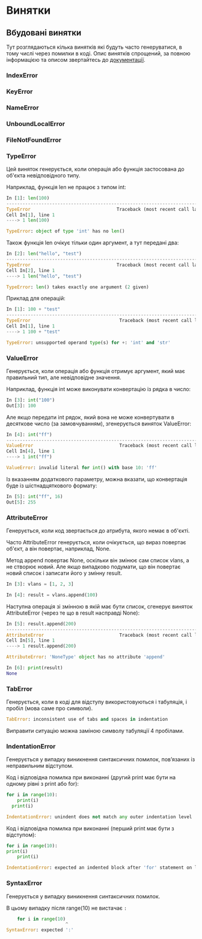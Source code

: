 # Винятки

## Вбудовані винятки

Тут розглядаються кілька винятків які будуть часто генеруватися, в тому числі
через помилки в коді.  Опис винятків спрощений, за повною інформацією та описом
звертайтесь до [документації](https://docs.python.org/3/library/exceptions.html).

### IndexError
### KeyError
### NameError
### UnboundLocalError

### FileNotFoundError

### TypeError

Цей виняток генерується, коли операція або функція застосована до об'єкта невідповідного типу.

Наприклад, функція len не працює з типом int:

```python
In [1]: len(100)
--------------------------------------------------------------------------
TypeError                                Traceback (most recent call last)
Cell In[1], line 1
----> 1 len(100)

TypeError: object of type 'int' has no len()
```

Також функція len очікує тільки один аргумент, а тут передані два:

```python
In [2]: len("hello", "test")
--------------------------------------------------------------------------
TypeError                                Traceback (most recent call last)
Cell In[2], line 1
----> 1 len("hello", "test")

TypeError: len() takes exactly one argument (2 given)
```

Приклад для операцій:

```python
In [1]: 100 + "test"
---------------------------------------------------------------------------
TypeError                                 Traceback (most recent call last)
Cell In[1], line 1
----> 1 100 + "test"

TypeError: unsupported operand type(s) for +: 'int' and 'str'
```

### ValueError

Генерується, коли операція або функція отримує аргумент, який має правильний
тип, але невідповідне значення.


Наприклад, функція int може виконувати конвертацію із рядка в число:
```python
In [3]: int("100")
Out[3]: 100
```

Але якщо передати int рядок, який вона не може конвертувати в десяткове число
(за замовчуванням), згенерується виняток ValueError:
```python
In [4]: int("ff")
---------------------------------------------------------------------------
ValueError                                Traceback (most recent call last)
Cell In[4], line 1
----> 1 int("ff")

ValueError: invalid literal for int() with base 10: 'ff'
```

Із вказанням додаткового параметру, можна вказати, що конвертація буде із
шістнадцяткового формату:
```python
In [5]: int("ff", 16)
Out[5]: 255
```

### AttributeError

Генерується, коли код звертається до атрибута, якого немає в об'єкті.

Часто AttributeError генерується, коли очікується, що вираз повертає
об'єкт, а він повертає, наприклад, None.

Метод append повертає None, оскільки він змінює сам список vlans, а не створює
новий. Але якщо випадково подумати, що він повертає новий список і записати
його у змінну result.

```python
In [3]: vlans = [1, 2, 3]

In [4]: result = vlans.append(100)
```

Наступна операція зі змінною в якій має бути список, сгенерує виняток
AttributeError (через те що в result насправді None):
```python
In [5]: result.append(200)
---------------------------------------------------------------------------
AttributeError                            Traceback (most recent call last)
Cell In[5], line 1
----> 1 result.append(200)

AttributeError: 'NoneType' object has no attribute 'append'

In [6]: print(result)
None
```


### TabError

Генерується, коли в коді для відступу використовуються і табуляція, і пробіл
(мова саме про символи).

```python
TabError: inconsistent use of tabs and spaces in indentation
```

Виправити ситуацію можна заміною символу табуляції 4 пробілами.


### IndentationError

Генерується у випадку виникнення синтаксичних помилок, пов’язаних із
неправильним відступом.

Код і відповідна помилка при виконанні (другий print має бути на одному рівні з print або for):

```python
for i in range(10):
    print(i)
  print(i)

IndentationError: unindent does not match any outer indentation level
```

Код і відповідна помилка при виконанні (перший print має бути з відступом):

```python
for i in range(10):
print(i)
    print(i)

IndentationError: expected an indented block after 'for' statement on line 2
```

### SyntaxError

Генерується у випадку виникнення синтаксичних помилок.

В цьому випадку після range(10) не вистачає `:`

```python
    for i in range(10)
                      ^
SyntaxError: expected ':'
```

